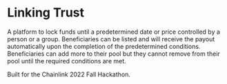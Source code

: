 # Linking Trust

A platform to lock funds until a predetermined date or price controlled by a person or a group. Beneficiaries can be listed and will receive the payout automatically upon the completion of the predetermined conditions. Beneficiaries can add more to their pool but they cannot remove from their pool until the required conditions are met.  

Built for the Chainlink 2022 Fall Hackathon.
